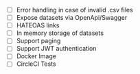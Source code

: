 - [ ] Error handling in case of invalid .csv files
- [ ] Expose datasets via OpenApi/Swagger
- [ ] HATEOAS links
- [ ] In memory storage of datasets
- [ ] Support paging
- [ ] Support JWT authentication
- [ ] Docker Image
- [ ] CircleCI Tests
